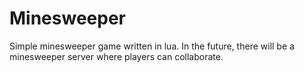 # Minesweeper
Simple minesweeper game written in lua.
In the future, there will be a minesweeper server where players can collaborate.
